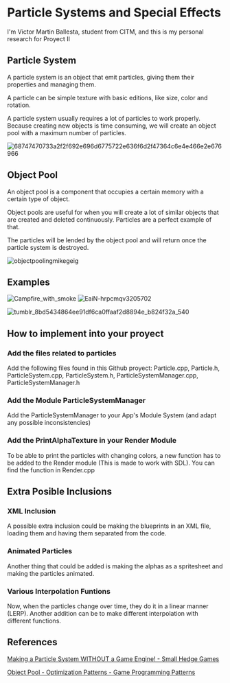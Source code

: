 # Particle Systems and Special Effects
I'm Victor Martin Ballesta, student from CITM, and this is my personal research for Proyect II

## Particle System
A particle system is an object that emit particles, giving them their properties and managing them.

A particle can be simple texture with basic editions, like size, color and rotation.

A particle system usually requires a lot of particles to work properly. Because creating new objects is time consuming, we will create an object pool with a maximum number of particles.

![68747470733a2f2f692e696d6775722e636f6d2f47364c6e4e466e2e676966](https://user-images.githubusercontent.com/99729766/233850847-243a6c2d-2fba-4039-82ee-82600d5aeb0c.gif)

## Object Pool
An object pool is a component that occupies a certain memory with a certain type of object. 

Object pools are useful for when you will create a lot of similar objects that are created and deleted continuously. Particles are a perfect example of that. 

The particles will be lended by the object pool and will return once the particle system is destroyed. 

![objectpoolingmikegeig](https://user-images.githubusercontent.com/99729766/233849637-2d725bbc-3761-40ae-a731-dfa42320f26c.png)

## Examples
![Campfire_with_smoke](https://user-images.githubusercontent.com/99729766/233849346-7c565629-48d3-4ed4-b736-ad3ded34ad38.gif)
![EaiN-hrpcmqv3205702](https://user-images.githubusercontent.com/99729766/233849351-d2531f94-f9b5-428d-8bc8-76f6547dc899.gif)

![tumblr_8bd5434864ee91df6ca0ffaaf2d8894e_b824f32a_540](https://user-images.githubusercontent.com/99729766/233849339-0a7d91b8-c64f-44dc-8abc-cb0b5a83cfe6.gif)

## How to implement into your proyect

### Add the files related to particles
Add the following files found in this Github proyect: Particle.cpp, Particle.h, ParticleSystem.cpp, ParticleSystem.h, ParticleSystemManager.cpp, ParticleSystemManager.h

### Add the Module ParticleSystemManager
Add the ParticleSystemManager to your App's Module System (and adapt any possible inconsistencies)

### Add the PrintAlphaTexture in your Render Module
To be able to print the particles with changing colors, a new function has to be added to the Render module (This is made to work with SDL). You can find the function in Render.cpp

## Extra Posible Inclusions

### XML Inclusion
A possible extra inclusion could be making the blueprints in an XML file, loading them and having them separated from the code.

### Animated Particles
Another thing that could be added is making the alphas as a spritesheet and making the particles animated.

### Various Interpolation Funtions
Now, when the particles change over time, they do it in a linear manner (LERP). Another addition can be to make different interpolation with different functions.

## References

[Making a Particle System WITHOUT a Game Engine! - Small Hedge Games](https://www.youtube.com/watch?v=s8LGqotLc-g)

[Object Pool - Optimization Patterns - Game Programming Patterns](https://gameprogrammingpatterns.com/object-pool.html)
